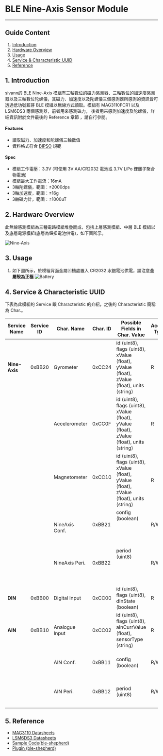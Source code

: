 # BLE Nine-Axis Sensor Module 
---  

## Guide Content  

1. [Introduction](#Introduction)  
2. [Hardware Overview](#Hardware_Overview)  
3. [Usage](#Usage)  
4. [Service & Characteristic UUID](#Service_&_Characteristic_UUID)  
5. [Reference](#Reference)  


<a name="Introduction"></a>
## 1. Introduction  

sivann的 BLE Nine-Axis 模組有三軸數位的磁力感測器、三軸數位的加速度感測器以及三軸數位陀螺儀，其磁力、加速度以及陀螺儀三個感測器所感測的資訊皆可透過低功號藍芽 BLE 模組以無線方式讀取。模組有 MAG3110FCR1 以及 LSM6DS3 兩個感測器，前者用來感測磁力， 後者用來感測加速度及陀螺儀，詳細資訊附於文件最後的 Reference 章節 ，請自行參閱。

#### Features  
 * 讀取磁力、加速度和陀螺儀三軸數值  
 * 資料格式符合 [BIPSO](https://github.com/bluetoother/bipso/wiki/BIPSO-Specification "BIPSO") 規範  

#### Spec  
 * 模組工作電壓：3.3V (可使用 3V AA/CR2032 電池或 3.7V LiPo 鋰離子聚合物電池)  
 * 模組最大工作電流：16mA  
 * 3軸陀螺儀，範圍：±2000dps  
 * 3軸加速度，範圍：±16g  
 * 3軸磁力計，範圍：±1000uT  


<a name="Hardware_Overview"></a>
## 2. Hardware Overview  

此無線感測模組為三種電路模組堆疊而成，包括上層感測模組、中層 BLE 模組以及底層電源模組(底層為鈕扣電池供電)，如下圖所示。  

![Nine-Axis](https://i.imgur.com/KgcJY1h.png "Nine-Axis")  


<a name="Usage"></a>
## 3. Usage  

1. 如下圖所示，於模組背面金屬凹槽處置入 CR2032 水銀電池供電，請注意**金屬殼為正極** 
![Battery](http://i.imgur.com/vHfVrlW.png "Battery")  


<a name="Service_&_Characteristic_UUID"></a>
## 4. Service & Characteristic UUID  

下表為此模組的 Service 跟 Characteristic 的介紹，之後的 Characteristic 簡稱為 Char.。  

|  Service Name   |  Service ID  |  Char. Name       |  Char. ID  |  Possible Fields in Char. Value                                                                   |  Access Type  |  Unit  |  Description                                   |  
|-----------------|--------------|-------------------|------------|---------------------------------------------------------------------------------------------------|---------------|--------|------------------------------------------------|  
|  **Nine-Axis**  |   0xBB20     |  Gyrometer        |  0xCC24    |  id (uint8), flags (uint8), xValue (float), yValue (float), zValue (float), units (string)        |  R            |  dps   |                                                |  
|                 |              |  Accelerometer    |  0xCC0F    |  id (uint8), flags (uint8), xValue (float), yValue (float), zValue (float), units (string)        |  R            |  mg    |                                                |  
|                 |              |  Magnetometer     |  0xCC10    |  id (uint8), flags (uint8), xValue (float), yValue (float), zValue (float), units (string)        |  R            |  uT    |                                                |  
|                 |              |  NineAxis Conf.   |  0xBB21    |  config (boolean)                                                                                 |  R/W          |        |  Measurment Switch. 0 (OFF), 1 (ON)            |  
|                 |              |  NineAxis Peri.   |  0xBB22    |  period (uint8)                                                                                   |  R/W          |        |  Period = [Data * 10] ms, Data Range : 10~255  |  
|  **DIN**        |   0xBB00     |  Digital Input    |  0xCC00    |  id (uint8), flags (uint8), dInState (boolean)                                                    |  R            |        |  0 (Low), 1 (High)                             |  
|  **AIN**        |   0xBB10     |  Analogue Input   |  0xCC02    |  id (uint8), flags (uint8), aInCurrValue (float), sensorType (string)                             |  R            |  mV    |                                                |  
|                 |              |  AIN Conf.        |  0xBB11    |  config (boolean)                                                                                 |  R/W          |        |  Measurment Switch. 0 (OFF), 1 (ON)            |  
|                 |              |  AIN Peri.        |  0xBB12    |  period (uint8)                                                                                   |  R/W          |        |  Period = [Data * 10] ms, Data Range : 10~255  |  


<a name="Reference"></a>
## 5. Reference  

 * [MAG3110 Datasheets](https://www.nxp.com/files/sensors/doc/data_sheet/MAG3110.pdf "MAG3110")  
 * [LSM6DS3 Datasheets](http://www.st.com/content/ccc/resource/technical/document/datasheet/a3/f5/4f/ae/8e/44/41/d7/DM00133076.pdf/files/DM00133076.pdf/jcr:content/translations/en.DM00133076.pdf "LSM6DS3")  
 * [Sample Code(ble-shepherd)](https://github.com/sivann-tw/hiver-iot-kit-ble/blob/master/example/nineAxis.js "Nine-Axis Sample Code")  
 * [Plugin (ble-shepherd)](https://github.com/bluetoother/bshep-plugin-sivann-nineaxis/blob/master/index.js "Nine-Axis Plugin")  

